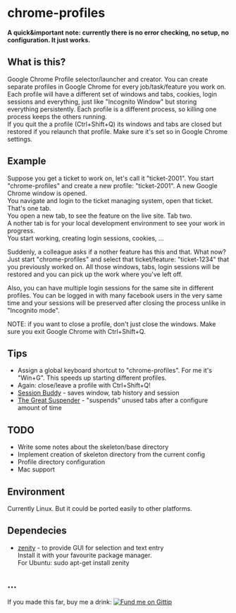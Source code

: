 chrome-profiles 
===============  
  
**A quick&important note: currently there is no error checking, no setup, no configuration. It just works.**

What is this?
-------------

Google Chrome Profile selector/launcher and creator. You can create separate profiles in Google Chrome for every job/task/feature you work on.  
Each profile will have a different set of windows and tabs, cookies, login sessions and everything, just like "Incognito Window" but storing everything persistently. Each profile is a different process, so killing one process keeps the others running.  
If you quit the a profile (Ctrl+Shift+Q) its windows and tabs are closed but restored if you relaunch that profile. Make sure it's set so in Google Chrome settings.


Example
-------

Suppose you get a ticket to work on, let's call it "ticket-2001". You start "chrome-profiles" and create a new profile: "ticket-2001". A new Google Chrome window is opened.  
You navigate and login to the ticket managing system, open that ticket. That's one tab.  
You open a new tab, to see the feature on the live site. Tab two.  
A nother tab is for your local development environment to see your work in progress.  
You start working, creating login sessions, cookies, ...

Suddenly, a colleague asks if a nother feature has this and that. What now? Just start "chrome-profiles" and select that ticket/feature: "ticket-1234" that you previously worked on. All those windows, tabs, login sessions will be restored and you can pick up the work where you've left off.

Also, you can have multiple login sessions for the same site in different profiles. You can be logged in with many facebook users in the very same time and your sessions will be preserved after closing the process unlike in "Incognito mode". 

NOTE: if you want to close a profile, don't just close the windows. Make sure you exit Google Chrome with Ctrl+Shift+Q.


Tips
----

* Assign a global keyboard shortcut to "chrome-profiles". For me it's "Win+G". This speeds up starting different profiles.
* Again: close/leave a profile with Ctrl+Shift+Q!
* [Session Buddy](https://chrome.google.com/webstore/detail/session-buddy/edacconmaakjimmfgnblocblbcdcpbko?hl=en) - saves window, tab history and session
* [The Great Suspender](https://chrome.google.com/webstore/detail/the-great-suspender/klbibkeccnjlkjkiokjodocebajanakg) - "suspends" unused tabs after a configure amount of time

TODO
----

* Write some notes about the skeleton/base directory
* Implement creation of skeleton directory from the current config
* Profile directory configuration
* Mac support

Environment
-----------

Currently Linux. But it could be ported easily to other platforms.

Dependecies
-----------

* [zenity](https://help.gnome.org/users/zenity/stable/) - to provide GUI for selection and text entry  
    Install it with your favourite package manager.  
    For Ubuntu:
        sudo apt-get install zenity

        
...
---

If you made this far, buy me a drink:
[![Fund me on Gittip](https://s3-eu-west-1.amazonaws.com/com.parhuzamos/adblogga/gittip-logo.png)](https://www.gittip.com/parhuzamos/)
